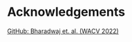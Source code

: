 # Acknowledgements

[GitHub: Bharadwaj et. al. (WACV 2022)](https://github.com/rohit901/ForeheadCreases/)